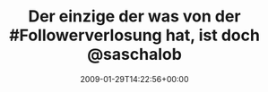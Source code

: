 ---
retweeted: false
source: <a href="http://twitter.com" rel="nofollow">Twitter Web Client</a>
entities:
  hashtags:
  - text: Followerverlosung
    indices:
    - '28'
    - '46'
  symbols: []
  user_mentions:
  - name: Sascha Lobo
    screen_name: saschalobo
    indices:
    - '61'
    - '72'
    id_str: '5876652'
    id: '5876652'
  urls: []
display_text_range:
- '0'
- '101'
favorite_count: '0'
id_str: '1158522296'
truncated: false
retweet_count: '0'
id: '1158522296'
created_at: Thu Jan 29 14:22:56 +0000 2009
favorited: false
full_text: 'Der einzige der was von der #Followerverlosung hat, ist doch [@saschalobo](https://twitter.com/saschalobo)
  - oder hab ich was verpasst?'
lang: de
tags:
- Followerverlosung
- pesos/twitter
date: '2009-01-29T14:22:56+00:00'
src: https://twitter.com/bascht/status/1158522296
original_url: https://twitter.com/bascht/status/1158522296
type: twitter_tweet
text: 'Der einzige der was von der #Followerverlosung hat, ist doch [@saschalobo](https://twitter.com/saschalobo)
  - oder hab ich was verpasst?'
title: 'Der einzige der was von der #Followerverlosung hat, ist doch @saschalob'

---